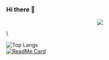 ### Hi there 👋

<!--
**ahmedmujtabanizamani/ahmedmujtabanizamani** is a ✨ _special_ ✨ repository because its `README.md` (this file) appears on your GitHub profile.

Here are some ideas to get you started:

- 🔭 I’m currently working on ...
- 🌱 I’m currently learning ...
- 👯 I’m looking to collaborate on ...
- 🤔 I’m looking for help with ...
- 💬 Ask me about ...
- 📫 How to reach me: ...
- 😄 Pronouns: ...
- ⚡ Fun fact: ...
-->
<p align="center">
  <img src="https://github-readme-stats.vercel.app/api?username=ahmedmujtabanizamani&count_private=true&show_icons=true&theme=tokyonight&hide_rank=false&hide=contribs">
</p>\

![Top Langs](https://github-readme-stats.vercel.app/api/top-langs/?username=ahmedmujtabanizamani&theme=cobalt)\
[![ReadMe Card](https://github-readme-stats.vercel.app/api/pin/?username=ahmedmujtabanizamani&repo=simplechatbox&theme=cobalt)](https://github.com/anuraghazra/github-readme-stats)



